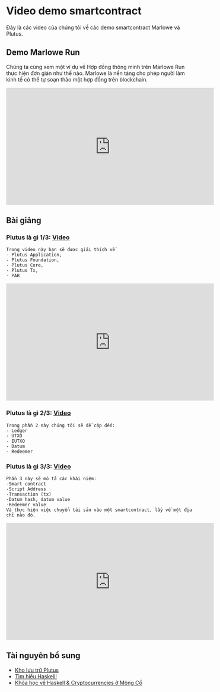 # Video demo smartcontract

Đây là các video của chúng tôi về các demo smartcontract Marlowe và Plutus.
## Demo Marlowe Run
Chúng ta cùng xem một ví dụ về Hợp đồng thông minh trên Marlowe Run thực hiện đơn giản như thế nào. Marlowe  là nền tảng cho phép người làm kinh tế có thể tự soạn thảo một hợp đồng trên blockchain.
 
  <iframe width="560" height="315" src="https://www.youtube.com/embed/5R0DaqLuRzM" title="Demo Marlowe Run" frameborder="0" allow="accelerometer; autoplay; clipboard-write; encrypted-media; gyroscope; picture-in-picture" allowfullscreen></iframe>

## Bài giảng

### Plutus là gì 1/3: [Video ](https://youtu.be/eXMkR8h5tXY)

	Trong video này bạn sẽ được giải thích về 
	- Plutus Application,
	- Plutus Foundation,
	- Plutus Core, 
	- Plutus Tx,
	- PAB
  
  <iframe width="560" height="315" src="https://www.youtube.com/embed/eXMkR8h5tXY" frameborder="0" allow="accelerometer; autoplay; clipboard-write; encrypted-media; gyroscope; picture-in-picture fullscreen"></iframe>

### Plutus là gì 2/3: [Video ](https://youtu.be/8dnDSlgPTZ8)

	Trong phần 2 này chúng tôi sẽ đề cập đến:
	- Ledger
	- UTXO
	- EUTXO
	- Datum
	- Redeemer
  ### Plutus là gì 3/3: [Video ](https://youtu.be/8dnDSlgPTZ8)

	Phần 3 này sẽ mô tả các khái niệm:
	-Smart contract
	-Script Address
	-Transaction (tx)
	-Datum hash, datum value
	-Redeemer value
	Và thực hiện việc chuyển tài sản vào một smartcontract, lấy về một địa chỉ nào đó.
  <iframe width="560" height="315" src="https://www.youtube.com/watch?v=dhzvsE-Swws" frameborder="0" allow="accelerometer; autoplay; clipboard-write; encrypted-media; gyroscope; picture-in-picture fullscreen"></iframe>

## Tài nguyên bổ sung

- [Kho lưu trữ Plutus](https://github.com/input-output-hk/plutus)
- [Tìm hiểu Haskell!](http://learnyouahaskell.com/)
- [Khóa học về Haskell & Cryptocurrencies ở Mông Cổ](https://www.youtube.com/playlist?list=PLJ3w5xyG4JWmBVIigNBytJhvSSfZZzfTm)
